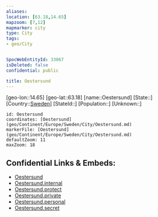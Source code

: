 ```yaml
---
aliases: 
location: [63.18,14.65]
mapzoom: [7,12] 
mapmarker: city 
type: City
tags:
- geo/City


SpocWebEntityId: 33067
isDeleted: false
confidential: public

title: Oestersund
---
```

[geo-lon::14.65]
[geo-lat::63.18]
[name::Oestersund]
[State::]
[Country::[Sweden](geo/Continent/Europe/Sweden.md)]
[StateId::]
[Population::]
[Unknown::]


```leaflet
id: Oestersund
coordinates: [Oestersund](geo/Continent/Europe/Sweden/City/Oestersund.md)
markerFile: [Oestersund](geo/Continent/Europe/Sweden/City/Oestersund.md)
defaultZoom: 11 
maxZoom: 18
```


## Confidential Links & Embeds: 
- [Oestersund](../../../../../../_public/geo/Continent/Europe/Sweden/City/Oestersund.md) 
- [Oestersund.internal](../../../../../../_internal/geo/Continent/Europe/Sweden/City/Oestersund.internal.md) 
- [Oestersund.protect](../../../../../../_protect/geo/Continent/Europe/Sweden/City/Oestersund.protect.md) 
- [Oestersund.private](../../../../../../_private/geo/Continent/Europe/Sweden/City/Oestersund.private.md) 
- [Oestersund.personal](../../../../../../_personal/geo/Continent/Europe/Sweden/City/Oestersund.personal.md) 
- [Oestersund.secret](../../../../../../_secret/geo/Continent/Europe/Sweden/City/Oestersund.secret.md) 
